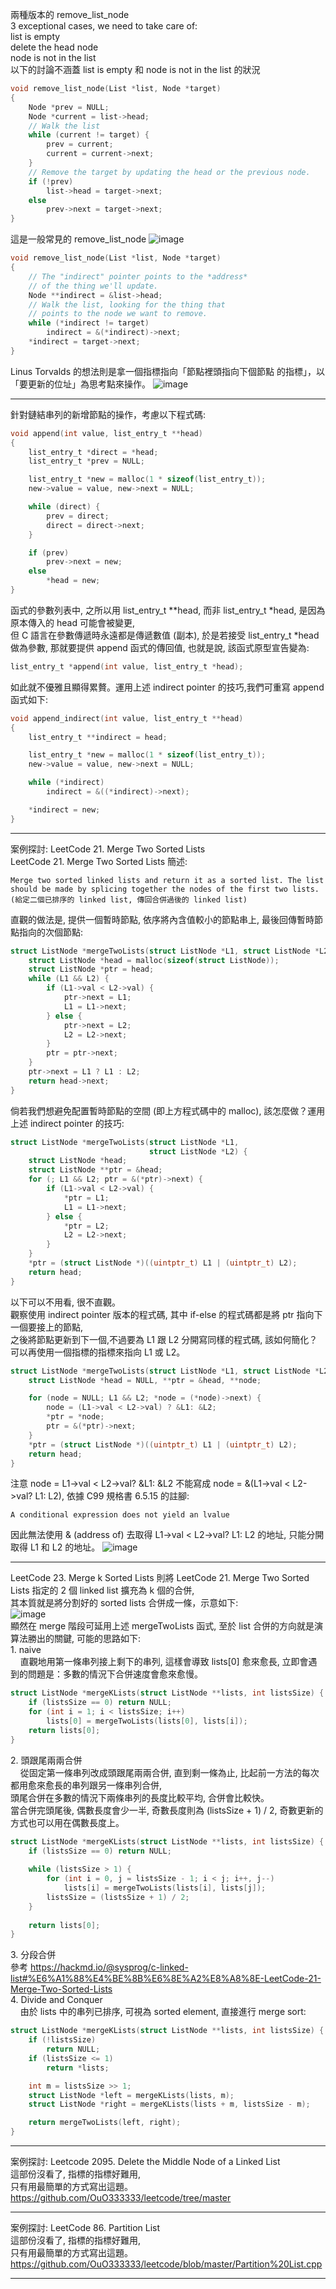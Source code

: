 兩種版本的 remove_list_node  
3 exceptional cases, we need to take care of:  
list is empty  
delete the head node  
node is not in the list  
以下的討論不涵蓋 list is empty 和 node is not in the list 的狀況
```c
void remove_list_node(List *list, Node *target)
{
    Node *prev = NULL;
    Node *current = list->head;
    // Walk the list
    while (current != target) {
        prev = current;
        current = current->next;
    }
    // Remove the target by updating the head or the previous node.
    if (!prev)
        list->head = target->next;
    else
        prev->next = target->next;
}
```
這是一般常見的 remove_list_node
![image](https://github.com/OuO333333/jserv-linux-kernel-internals-study/assets/37506309/6e6cb375-8932-4598-b3d9-0fa9d8cc5a54)
```c
void remove_list_node(List *list, Node *target)
{
    // The "indirect" pointer points to the *address*
    // of the thing we'll update.
    Node **indirect = &list->head;
    // Walk the list, looking for the thing that 
    // points to the node we want to remove.
    while (*indirect != target)
        indirect = &(*indirect)->next;
    *indirect = target->next;
}
```
Linus Torvalds 的想法則是拿一個指標指向「節點裡頭指向下個節點 的指標」，以「要更新的位址」為思考點來操作。
![image](https://github.com/OuO333333/jserv-linux-kernel-internals-study/assets/37506309/4d336e7a-3bae-41bd-9f97-9b764fa9182c)
  
-------------------------------------------------------------  
  
針對鏈結串列的新增節點的操作，考慮以下程式碼:
```c
void append(int value, list_entry_t **head)
{
    list_entry_t *direct = *head;
    list_entry_t *prev = NULL;

    list_entry_t *new = malloc(1 * sizeof(list_entry_t));
    new->value = value, new->next = NULL;

    while (direct) {
        prev = direct;           
        direct = direct->next;
    }

    if (prev)
        prev->next = new;
    else
        *head = new;
}
```
函式的參數列表中, 之所以用 list_entry_t **head, 而非 list_entry_t *head, 是因為原本傳入的 head 可能會被變更,  
但 C 語言在參數傳遞時永遠都是傳遞數值 (副本), 於是若接受 list_entry_t *head 做為參數, 那就要提供 append 函式的傳回值, 也就是說, 該函式原型宣告變為:
```c
list_entry_t *append(int value, list_entry_t *head);
```
如此就不優雅且顯得累贅。運用上述 indirect pointer 的技巧,我們可重寫 append 函式如下:
```c
void append_indirect(int value, list_entry_t **head)
{
    list_entry_t **indirect = head;

    list_entry_t *new = malloc(1 * sizeof(list_entry_t));
    new->value = value, new->next = NULL;

    while (*indirect)
        indirect = &((*indirect)->next);

    *indirect = new;
}
```
  
-------------------------------------------------------------  

案例探討: LeetCode 21. Merge Two Sorted Lists  
LeetCode 21. Merge Two Sorted Lists 簡述:  
```
Merge two sorted linked lists and return it as a sorted list. The list should be made by splicing together the nodes of the first two lists.
(給定二個已排序的 linked list, 傳回合併過後的 linked list)
```
直觀的做法是, 提供一個暫時節點, 依序將內含值較小的節點串上, 最後回傳暫時節點指向的次個節點:
```c
struct ListNode *mergeTwoLists(struct ListNode *L1, struct ListNode *L2) {
    struct ListNode *head = malloc(sizeof(struct ListNode));
    struct ListNode *ptr = head;
    while (L1 && L2) {
        if (L1->val < L2->val) {
            ptr->next = L1;
            L1 = L1->next;
        } else {
            ptr->next = L2;
            L2 = L2->next;
        }
        ptr = ptr->next;
    }
    ptr->next = L1 ? L1 : L2;
    return head->next;
}
```
倘若我們想避免配置暫時節點的空間 (即上方程式碼中的 malloc), 該怎麼做？運用上述 indirect pointer 的技巧:
```c
struct ListNode *mergeTwoLists(struct ListNode *L1,
                               struct ListNode *L2) { 
    struct ListNode *head;
    struct ListNode **ptr = &head;
    for (; L1 && L2; ptr = &(*ptr)->next) {
        if (L1->val < L2->val) {
            *ptr = L1;
            L1 = L1->next;
        } else {
            *ptr = L2;
            L2 = L2->next;
        }
    }
    *ptr = (struct ListNode *)((uintptr_t) L1 | (uintptr_t) L2);
    return head;
}
```
以下可以不用看, 很不直觀。  
觀察使用 indirect pointer 版本的程式碼, 其中 if-else 的程式碼都是將 ptr 指向下一個要接上的節點,  
之後將節點更新到下一個,不過要為 L1 跟 L2 分開寫同樣的程式碼, 該如何簡化？可以再使用一個指標的指標來指向 L1 或 L2。
```c
struct ListNode *mergeTwoLists(struct ListNode *L1, struct ListNode *L2) {
    struct ListNode *head = NULL, **ptr = &head, **node;

    for (node = NULL; L1 && L2; *node = (*node)->next) {
        node = (L1->val < L2->val) ? &L1: &L2;
        *ptr = *node;
        ptr = &(*ptr)->next;
    }
    *ptr = (struct ListNode *)((uintptr_t) L1 | (uintptr_t) L2);
    return head;
}
```
注意 node = L1->val < L2->val? &L1: &L2 不能寫成 node = &(L1->val < L2->val? L1: L2), 依據 C99 規格書 6.5.15 的註腳:
```
A conditional expression does not yield an lvalue
```
因此無法使用 & (address of) 去取得 L1->val < L2->val? L1: L2 的地址, 只能分開取得 L1 和 L2 的地址。
![image](https://github.com/OuO333333/jserv-linux-kernel-internals-study/assets/37506309/6797cc65-c37e-4bc3-af0b-7b0232b2dc14)
  
-------------------------------------------------------------  
  
LeetCode 23. Merge k Sorted Lists 則將 LeetCode 21. Merge Two Sorted Lists 指定的 2 個 linked list 擴充為 k 個的合併,  
其本質就是將分割好的 sorted lists 合併成一條，示意如下:  
![image](https://github.com/OuO333333/jserv-linux-kernel-internals-study/assets/37506309/69dbf149-caea-4638-bc2b-6872046ffcbc)  
顯然在 merge 階段可延用上述 mergeTwoLists 函式, 至於 list 合併的方向就是演算法勝出的關鍵, 可能的思路如下:  
1\. naive  
&nbsp;&nbsp;&nbsp;&nbsp;直觀地用第一條串列接上剩下的串列, 這樣會導致 lists[0] 愈來愈長, 立即會遇到的問題是：多數的情況下合併速度會愈來愈慢。
```c
struct ListNode *mergeKLists(struct ListNode **lists, int listsSize) {
    if (listsSize == 0) return NULL;
    for (int i = 1; i < listsSize; i++)
        lists[0] = mergeTwoLists(lists[0], lists[i]);
    return lists[0];
}
```
2\. 頭跟尾兩兩合併  
&nbsp;&nbsp;&nbsp;&nbsp;從固定第一條串列改成頭跟尾兩兩合併, 直到剩一條為止, 比起前一方法的每次都用愈來愈長的串列跟另一條串列合併,  
頭尾合併在多數的情況下兩條串列的長度比較平均, 合併會比較快。  
當合併完頭尾後, 偶數長度會少一半, 奇數長度則為 (listsSize + 1) / 2, 奇數更新的方式也可以用在偶數長度上。
```c
struct ListNode *mergeKLists(struct ListNode **lists, int listsSize) {
    if (listsSize == 0) return NULL;
    
    while (listsSize > 1) {
        for (int i = 0, j = listsSize - 1; i < j; i++, j--)
            lists[i] = mergeTwoLists(lists[i], lists[j]);
        listsSize = (listsSize + 1) / 2;
    }
    
    return lists[0];
}
```
3\. 分段合併  
參考 https://hackmd.io/@sysprog/c-linked-list#%E6%A1%88%E4%BE%8B%E6%8E%A2%E8%A8%8E-LeetCode-21-Merge-Two-Sorted-Lists  
4\. Divide and Conquer  
&nbsp;&nbsp;&nbsp;&nbsp;由於 lists 中的串列已排序, 可視為 sorted element, 直接進行 merge sort:
```c
struct ListNode *mergeKLists(struct ListNode **lists, int listsSize) {
    if (!listsSize)
        return NULL;
    if (listsSize <= 1)
        return *lists;

    int m = listsSize >> 1;
    struct ListNode *left = mergeKLists(lists, m);
    struct ListNode *right = mergeKLists(lists + m, listsSize - m);

    return mergeTwoLists(left, right);
}
```
  
-------------------------------------------------------------  

案例探討: Leetcode 2095. Delete the Middle Node of a Linked List  
這部份沒看了, 指標的指標好難用,  
只有用最簡單的方式寫出這題。  
https://github.com/OuO333333/leetcode/tree/master  
  
-------------------------------------------------------------  

案例探討: LeetCode 86. Partition List  
這部份沒看了, 指標的指標好難用,  
只有用最簡單的方式寫出這題。  
https://github.com/OuO333333/leetcode/blob/master/Partition%20List.cpp  
  
-------------------------------------------------------------  

  
